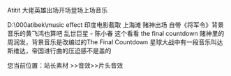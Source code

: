Atitit 大佬英雄出场开场登场上场音乐


D:\000atibek\music effect 印度电影截取
上海滩 
赌神出场
自带《将军令》背景音乐的黄飞鸿也算吧
乱世巨星 - 陈小春 这个看看 the final countdown
赌神里的周润发，背景音乐是改编过的The Final Countdown
星球大战中有一段音乐叫达斯维达，帝国进行曲的压迫感不是盖的



您当前位置：站长素材 >>音效>>片头音效
